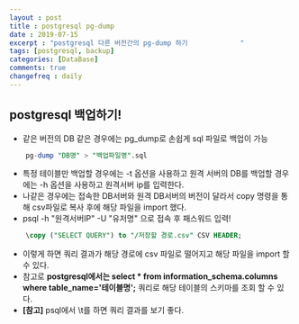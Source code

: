 ```yaml
---
layout : post
title : postgresql pg-dump
date : 2019-07-15
excerpt : "postgresql 다른 버전간의 pg-dump 하기             "
tags: [postgresql, backup]
categories: [DataBase]
comments: true
changefreq : daily
---
```



##  postgresql 백업하기!

- 같은 버전의 DB 같은 경우에는 pg_dump로 손쉽게 sql 파일로 백업이 가능 
~~~ sql
    pg-dump "DB명" > "백업파일명".sql
~~~
- 특정 테이블만 백업할 경우에는 -t 옵션을 사용하고 원격 서버의 DB를 백업할 경우에는 -h 옵션을 사용하고 원격서버 ip를 입력한다. 
- 나같은 경우에는 접속한 DB서버와 원격 DB서버의 버전이 달라서 copy 명령을 통해 csv파일로 복사 후에 해당 파일을 import 했다. 
- psql -h "원격서버IP" -U "유저명" 으로 접속 후 패스워드 입력! 
~~~ sql
    \copy ("SELECT QUERY") to "/저장할 경로.csv" CSV HEADER; 
~~~ 
- 이렇게 하면 쿼리 결과가 해당 경로에 csv 파일로 떨어지고 해당 파일을 import 할 수 있다. 
- 참고로 **postgresql에서는 select * from information_schema.columns where table_name='테이블명';** 쿼리로 해당 테이블의 스키마를 조회 할 수 있다. 
- **[참고]** psql에서 \t를 하면 쿼리 결과를 보기 좋다. 

 
